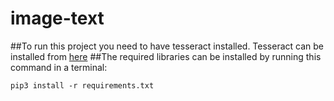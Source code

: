 # image-text
##To run this project you need to have tesseract installed. Tesseract can be installed from [here](https://tesseract-ocr.github.io/tessdoc/Downloads.html)
##The required libraries can be installed by running this command in a terminal:
```
pip3 install -r requirements.txt
```


